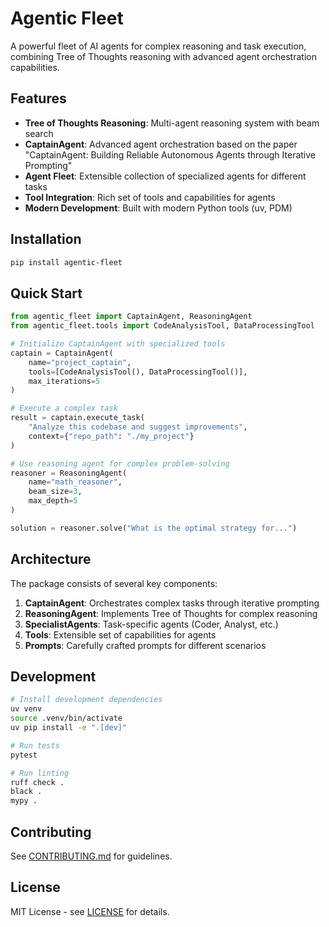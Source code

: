 # Agentic Fleet

A powerful fleet of AI agents for complex reasoning and task execution, combining Tree of Thoughts reasoning with advanced agent orchestration capabilities.

## Features

- **Tree of Thoughts Reasoning**: Multi-agent reasoning system with beam search
- **CaptainAgent**: Advanced agent orchestration based on the paper "CaptainAgent: Building Reliable Autonomous Agents through Iterative Prompting"
- **Agent Fleet**: Extensible collection of specialized agents for different tasks
- **Tool Integration**: Rich set of tools and capabilities for agents
- **Modern Development**: Built with modern Python tools (uv, PDM)

## Installation

```bash
pip install agentic-fleet
```

## Quick Start

```python
from agentic_fleet import CaptainAgent, ReasoningAgent
from agentic_fleet.tools import CodeAnalysisTool, DataProcessingTool

# Initialize CaptainAgent with specialized tools
captain = CaptainAgent(
    name="project_captain",
    tools=[CodeAnalysisTool(), DataProcessingTool()],
    max_iterations=5
)

# Execute a complex task
result = captain.execute_task(
    "Analyze this codebase and suggest improvements",
    context={"repo_path": "./my_project"}
)

# Use reasoning agent for complex problem-solving
reasoner = ReasoningAgent(
    name="math_reasoner",
    beam_size=3,
    max_depth=5
)

solution = reasoner.solve("What is the optimal strategy for...")
```

## Architecture

The package consists of several key components:

1. **CaptainAgent**: Orchestrates complex tasks through iterative prompting
2. **ReasoningAgent**: Implements Tree of Thoughts for complex reasoning
3. **SpecialistAgents**: Task-specific agents (Coder, Analyst, etc.)
4. **Tools**: Extensible set of capabilities for agents
5. **Prompts**: Carefully crafted prompts for different scenarios

## Development

```bash
# Install development dependencies
uv venv
source .venv/bin/activate
uv pip install -e ".[dev]"

# Run tests
pytest

# Run linting
ruff check .
black .
mypy .
```

## Contributing

See [CONTRIBUTING.md](CONTRIBUTING.md) for guidelines.

## License

MIT License - see [LICENSE](LICENSE) for details.
